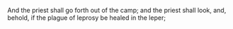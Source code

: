 And the priest shall go forth out of the camp; and the priest shall look, and, behold, if the plague of leprosy be healed in the leper;
